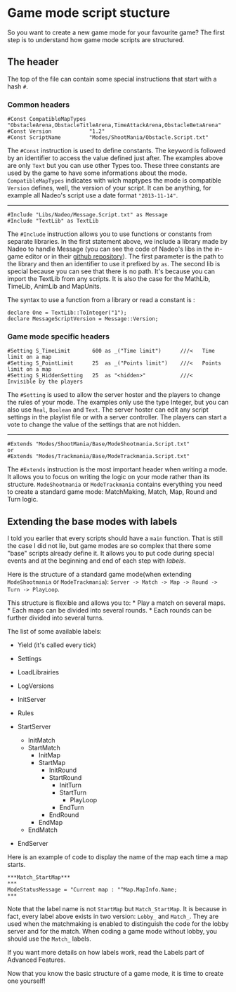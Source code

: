 # Game mode script stucture

So you want to create a new game mode for your favourite game?
The first step is to understand how game mode scripts are structured.

## The header

The top of the file can contain some special instructions that start with a hash `#`.

### Common headers


```maniascript
#Const CompatibleMapTypes "ObstacleArena,ObstacleTitleArena,TimeAttackArena,ObstacleBetaArena"
#Const Version            "1.2"
#Const ScriptName         "Modes/ShootMania/Obstacle.Script.txt"
```

The `#Const` instruction is used to define constants. The keyword is followed by an identifier to access the value defined just after. The examples above are only `Text` but you can use other Types too.
These three constants are used by the game to have some informations about the mode.
`CompatibleMapTypes` indicates with wich maptypes the mode is compatible
`Version` defines, well, the version of your script. It can be anything, for example all Nadeo's script use a date format `"2013-11-14"`.

___

```maniascript
#Include "Libs/Nadeo/Message.Script.txt" as Message
#Include "TextLib" as TextLib
```

The `#Include` instruction allows you to use functions or constants from separate libraries.
In the first statement above, we include a library made by Nadeo to handle Message (you can see the code of Nadeo's libs in the in-game editor or in their [github repository](https://github.com/maniaplanet/game-modes/tree/master/Common/Scripts/Libs/Nadeo)). The first parameter is the path to the library and then an identifier to use it prefixed by `as`.
The second lib is special because you can see that there is no path. It's because you can import the TextLib from any scripts. It is also the case for the MathLib, TimeLib, AnimLib and MapUnits.

The syntax to use a function from a library or read a constant is :

```maniascript
declare One = TextLib::ToInteger("1");
declare MessageScriptVersion = Message::Version;
```

### Game mode specific headers


```maniascript
#Setting S_TimeLimit       600 as _("Time limit")      ///<   Time limit on a map
#Setting S_PointLimit      25  as _("Points limit")    ///<   Points limit on a map
#Setting S_HiddenSetting   25  as "<hidden>"           ///<   Invisible by the players
```

The `#Setting` is used to allow the server hoster and the players to change the rules of your mode. The examples only use the type Integer, but you can also use `Real`, `Boolean` and `Text`.
The server hoster can edit any script settings in the playlist file or with a server controller. The players can start a vote to change the value of the settings that are not hidden.


___


```maniascript
#Extends "Modes/ShootMania/Base/ModeShootmania.Script.txt"
or
#Extends "Modes/Trackmania/Base/ModeTrackmania.Script.txt"
```

The `#Extends` instruction is the most important header when writing a mode. It allows you to focus on writing the logic on your mode rather than its structure. `ModeShootmania` or `ModeTrackmania` contains everything you need to create a standard game mode: MatchMaking, Match, Map, Round and Turn logic.

## Extending the base modes with labels


I told you earlier that every scripts should have a `main` function. That is still the case I did not lie, but game modes are so complex that there some "base" scripts already define it. It allows you to put code during special events and at the beginning and end of each step with *labels*.

Here is the structure of a standard game mode(when extending `ModeShootmania` or `ModeTrackmania`): `Server -> Match -> Map -> Round -> Turn -> PlayLoop`.

This structure is flexible and allows you to:
    * Play a match on several maps.
    * Each maps can be divided into several rounds.
    * Each rounds can be further divided into several turns.


The list of some available labels:
- Yield (it's called every tick)

- Settings
- LoadLibrairies
- LogVersions
- InitServer
- Rules
- StartServer
	- InitMatch
	- StartMatch
		- InitMap
		- StartMap
			- InitRound
			- StartRound
				- InitTurn
				- StartTurn
					- PlayLoop
				- EndTurn
			- EndRound
		- EndMap
	- EndMatch
- EndServer

Here is an example of code to display the name of the map each time a map starts.

```maniascript
***Match_StartMap***
***
ModeStatusMessage = "Current map : "^Map.MapInfo.Name;
***
```

Note that the label name is not `StartMap` but `Match_StartMap`. It is because in fact, every label above exists in two version: `Lobby_` and `Match_`. They are used when the matchmaking is enabled to distinguish the code for the lobby server and for the match. When coding a game mode without lobby, you should use the `Match_` labels.

If you want more details on how labels work, read the Labels part of Advanced Features.

Now that you know the basic structure of a game mode, it is time to create one yourself!